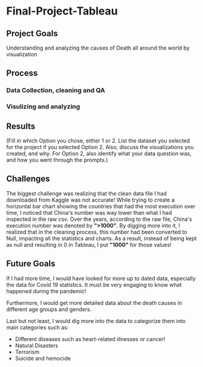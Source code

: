 # Final-Project-Tableau

## Project Goals

Understanding and analyzing the causes of Death all around the world by visualization

## Process
### Data Collection, cleaning and QA
### Visulizing and analyzing

## Results
(Fill in which Option you chose, either 1 or 2. List the dataset you selected for the project if you selected Option 2. Also, discuss the visualizations you created, and why. For Option 2, also identify what your data question was, and how you went through the prompts.)

## Challenges 
The biggest challenge was realizing that the clean data file I had downloaded from Kaggle was not accurate! While trying to create a horizontal bar chart showing the countries that had the most execution over time, I noticed that China's number was way lower than what I had inspected in the raw csv. Over the years, according to the raw file, China's execution number was denoted by **">1000"**. By digging more into it, I realized that in the cleaning process, this number had been converted to Null, impacting all the statistics and charts. As a result, instead of being kept as null and resulting in 0 in Tableau, I put **"1000"** for those values!


## Future Goals
If I had more time, I would have looked for more up to dated data, especially the data for Covid 19 statistics. It must be very engaging to know what happened during the pandemic!

Furthermore, I would get more detailed data about the death causes in different age groups and genders.

Last but not least, I would dig more into the data to categorize them into main categories such as:

- Different diseases such as heart-related illnesses or cancer!
- Natural Disasters
- Terrorism
- Suicide and hemocide



